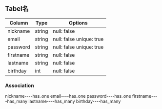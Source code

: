 ## Tabel名

|Column|Type|Options|
|------|----|-------|
|nickname|string|null: false|
|email |string|null: false unique: true|
|password|string|null: false unique: true|
|firstname|string|null: false|
|lastname|string|null: false|
|birthday|int|null: false|



### Association
nickname----has_one
email----has_one
password----has_one
firstname----has_many
lastname----has_many
birthday----has_many